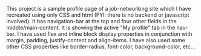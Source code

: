 This project is a sample profile page of a job-networking site which I have recreated using only CSS and html (FYI: there is no backend or javascript involved). It has navigation-bar at the top and four other fields in the middle/main-content. It is showing the active "My profile" tab in the nav-bar. I have used flex and inline block display properties in conjunction with margin, padding, justify-content and align-items. I have also used some other CSS properties like border-radius, font-color, background-color, etc...
